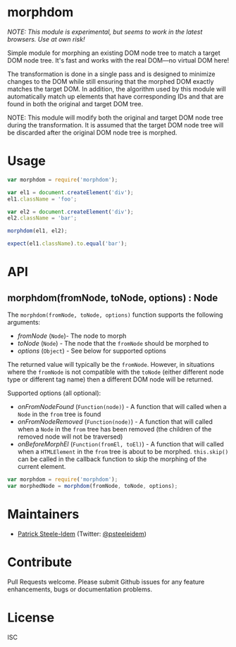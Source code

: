 morphdom
========

_NOTE: This module is experimental, but seems to work in the latest browsers. Use at own risk!_

Simple module for morphing an existing DOM node tree to match a target DOM node tree. It's fast and works with the real DOM—no virtual DOM here!

The transformation is done in a single pass and is designed to minimize changes to the DOM while still ensuring that the morphed DOM exactly matches the target DOM. In addition, the algorithm used by this module will automatically match up elements that have corresponding IDs and that are found in both the original and target DOM tree.

NOTE: This module will modify both the original and target DOM node tree during the transformation. It is assumed that the target DOM node tree will be discarded after the original DOM node tree is morphed.

# Usage

```javascript
var morphdom = require('morphdom');

var el1 = document.createElement('div');
el1.className = 'foo';

var el2 = document.createElement('div');
el2.className = 'bar';

morphdom(el1, el2);

expect(el1.className).to.equal('bar');
```

# API

## morphdom(fromNode, toNode, options) : Node

The `morphdom(fromNode, toNode, options)` function supports the following arguments:

- *fromNode* (`Node`)- The node to morph
- *toNode* (`Node`) - The node that the `fromNode` should be morphed to
- *options* (`Object`) - See below for supported options

The returned value will typically be the `fromNode`. However, in situations where the `fromNode` is not compatible with the `toNode` (either different node type or different tag name) then a different DOM node will be returned.

Supported options (all optional):

- *onFromNodeFound* (`Function(node)`) - A function that will called when a `Node` in the `from` tree is found
- *onFromNodeRemoved* (`Function(node)`) - A function that will called when a `Node` in the `from` tree has been removed (the children of the removed node will not be traversed)
- *onBeforeMorphEl* (`Function(fromEl, toEl)`) - A function that will called when a `HTMLElement` in the `from` tree is about to be morphed. `this.skip()` can be called in the callback function to skip the morphing of the current element.



```javascript
var morphdom = require('morphdom');
var morphedNode = morphdom(fromNode, toNode, options);
```

# Maintainers

* [Patrick Steele-Idem](https://github.com/patrick-steele-idem) (Twitter: [@psteeleidem](http://twitter.com/psteeleidem))

# Contribute

Pull Requests welcome. Please submit Github issues for any feature enhancements, bugs or documentation problems.

# License

ISC

